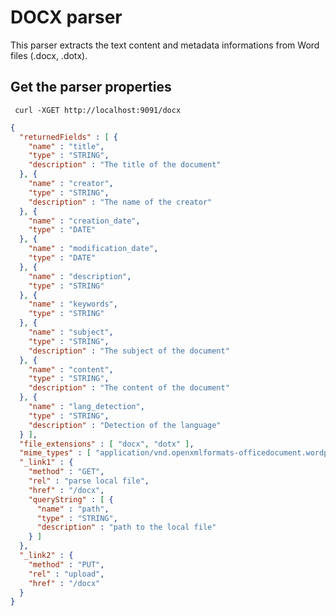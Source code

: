 DOCX parser
==========

This parser extracts the text content and metadata informations from Word files (.docx, .dotx).


Get the parser properties
-------------------------

     curl -XGET http://localhost:9091/docx

```json
{
  "returnedFields" : [ {
    "name" : "title",
    "type" : "STRING",
    "description" : "The title of the document"
  }, {
    "name" : "creator",
    "type" : "STRING",
    "description" : "The name of the creator"
  }, {
    "name" : "creation_date",
    "type" : "DATE"
  }, {
    "name" : "modification_date",
    "type" : "DATE"
  }, {
    "name" : "description",
    "type" : "STRING"
  }, {
    "name" : "keywords",
    "type" : "STRING"
  }, {
    "name" : "subject",
    "type" : "STRING",
    "description" : "The subject of the document"
  }, {
    "name" : "content",
    "type" : "STRING",
    "description" : "The content of the document"
  }, {
    "name" : "lang_detection",
    "type" : "STRING",
    "description" : "Detection of the language"
  } ],
  "file_extensions" : [ "docx", "dotx" ],
  "mime_types" : [ "application/vnd.openxmlformats-officedocument.wordprocessingml.document", "application/vnd.openxmlformats-officedocument.wordprocessingml.template" ],
  "_link1" : {
    "method" : "GET",
    "rel" : "parse local file",
    "href" : "/docx",
    "queryString" : [ {
      "name" : "path",
      "type" : "STRING",
      "description" : "path to the local file"
    } ]
  },
  "_link2" : {
    "method" : "PUT",
    "rel" : "upload",
    "href" : "/docx"
  }
}
```